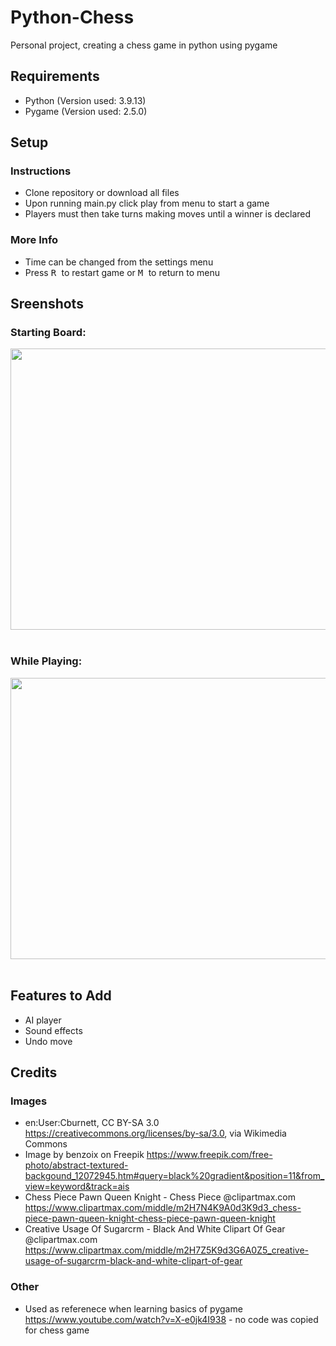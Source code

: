 # Python-Chess

Personal project, creating a chess game in python using pygame 

## Requirements

- Python (Version used: 3.9.13)
- Pygame (Version used: 2.5.0)

## Setup

### Instructions 

- Clone repository or download all files
- Upon running main.py click play from menu to start a game
- Players must then take turns making moves until a winner is declared

### More Info

- Time can be changed from the settings menu
- Press <kbd> R </kbd> to restart game or <kbd> M </kbd> to return to menu

## Sreenshots

### Starting Board:

<img src="https://github.com/Callan-Hogarth/Python-Chess/assets/99031525/fb775d59-33a8-4d43-89f7-b97dde3efcc2"  width ="600" height="450">
<br></br>

### While Playing:

<img src="https://github.com/Callan-Hogarth/Python-Chess/assets/99031525/fc7274bb-e329-486c-8337-5e8b8ffaa6b2"  width ="600" height="450">
<br></br>

## Features to Add 
- AI player
- Sound effects
- Undo move

## Credits 

### Images

- en:User:Cburnett, CC BY-SA 3.0 <https://creativecommons.org/licenses/by-sa/3.0>, via Wikimedia Commons
- Image by benzoix on Freepik <https://www.freepik.com/free-photo/abstract-textured-backgound_12072945.htm#query=black%20gradient&position=11&from_view=keyword&track=ais> 
- Chess Piece Pawn Queen Knight - Chess Piece @clipartmax.com <https://www.clipartmax.com/middle/m2H7N4K9A0d3K9d3_chess-piece-pawn-queen-knight-chess-piece-pawn-queen-knight> 
- Creative Usage Of Sugarcrm - Black And White Clipart Of Gear @clipartmax.com <https://www.clipartmax.com/middle/m2H7Z5K9d3G6A0Z5_creative-usage-of-sugarcrm-black-and-white-clipart-of-gear>

### Other 

- Used as referenece when learning basics of pygame <https://www.youtube.com/watch?v=X-e0jk4I938> - no code was copied for chess game
